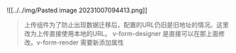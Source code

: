 ![[../../img/Pasted image 20231007094413.png]]

> 上传组件为了防止出现数据迁移后，配置的URL仍旧是旧地址的情况。这里改为上传直接使用本地的URL。
> v-form-designer 是直接可以在那上面修改。v-form-render 需要新添加属性